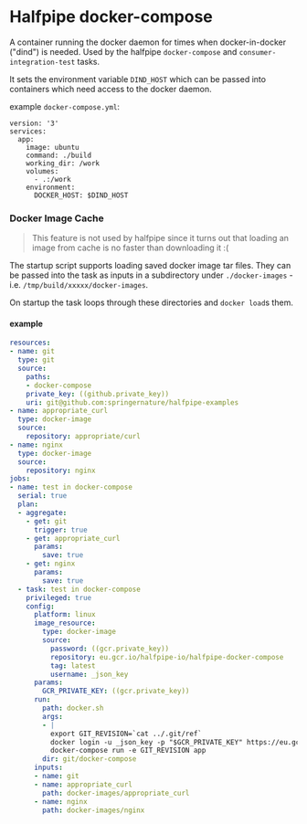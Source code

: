 # Halfpipe docker-compose

A container running the docker daemon for times when docker-in-docker ("dind") is needed. Used by the halfpipe `docker-compose` and `consumer-integration-test` tasks.


It sets the environment variable `DIND_HOST` which can be passed into containers which need access to the docker daemon.

example `docker-compose.yml`:
```
version: '3'
services:
  app:
    image: ubuntu
    command: ./build
    working_dir: /work
    volumes:
      - .:/work
    environment:
      DOCKER_HOST: $DIND_HOST
```

### Docker Image Cache

> This feature is not used by halfpipe since it turns out that loading an image from cache is no faster than downloading it :(

The startup script supports loading saved docker image tar files. They can be passed into the task as inputs in a subdirectory under `./docker-images` - i.e. `/tmp/build/xxxxx/docker-images`.

On startup the task loops through these directories and `docker load`s them.


#### example
```yaml
resources:
- name: git
  type: git
  source:
    paths:
    - docker-compose
    private_key: ((github.private_key))
    uri: git@github.com:springernature/halfpipe-examples
- name: appropriate_curl
  type: docker-image
  source:
    repository: appropriate/curl
- name: nginx
  type: docker-image
  source:
    repository: nginx
jobs:
- name: test in docker-compose
  serial: true
  plan:
  - aggregate:
    - get: git
      trigger: true
    - get: appropriate_curl
      params:
        save: true
    - get: nginx
      params:
        save: true
  - task: test in docker-compose
    privileged: true
    config:
      platform: linux
      image_resource:
        type: docker-image
        source:
          password: ((gcr.private_key))
          repository: eu.gcr.io/halfpipe-io/halfpipe-docker-compose
          tag: latest
          username: _json_key
      params:
        GCR_PRIVATE_KEY: ((gcr.private_key))
      run:
        path: docker.sh
        args:
        - |
          export GIT_REVISION=`cat ../.git/ref`
          docker login -u _json_key -p "$GCR_PRIVATE_KEY" https://eu.gcr.io
          docker-compose run -e GIT_REVISION app
        dir: git/docker-compose
      inputs:
      - name: git
      - name: appropriate_curl
        path: docker-images/appropriate_curl
      - name: nginx
        path: docker-images/nginx
```
